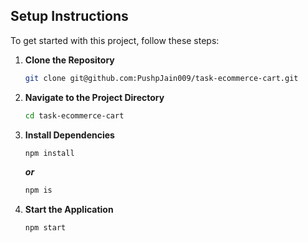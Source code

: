## Setup Instructions

To get started with this project, follow these steps:

1. **Clone the Repository**

   ```bash
   git clone git@github.com:PushpJain009/task-ecommerce-cart.git

   ```

2. **Navigate to the Project Directory**

   ```bash
   cd task-ecommerce-cart

   ```

3. **Install Dependencies**

   ```bash
   npm install

   ```

   **_or_**

   ```bash
   npm is

   ```

4. **Start the Application**
   ```bash
   npm start
   ```
